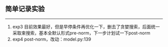 ## 简单记录实验
---

1. exp3 目前效果最好，但是早停条件再优化一下，删去了贪婪搜索，后面统一采取束搜索，基本全默认形式pre-norm，下一步计划试一下post-norm
2. exp4 post-norm，改动：model.py:139